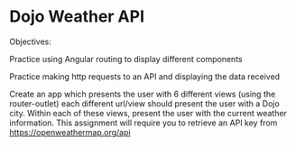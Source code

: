 # Dojo Weather API
Objectives:

Practice using Angular routing to display different components

Practice making http requests to an API and displaying the data received

Create an app which presents the user with 6 different views (using the router-outlet) each different url/view should present the user with a Dojo city. Within each of these views, present the user with the current weather information. This assignment will require you to retrieve an API key from https://openweathermap.org/api
